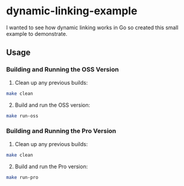 # dynamic-linking-example

I wanted to see how dynamic linking works in Go so created this small example to demonstrate.

## Usage

### Building and Running the OSS Version

1. Clean up any previous builds:

```bash
make clean
```

2. Build and run the OSS version:

```bash
make run-oss
```

### Building and Running the Pro Version

1. Clean up any previous builds:

```bash
make clean
```

2. Build and run the Pro version:

```bash
make run-pro
```
